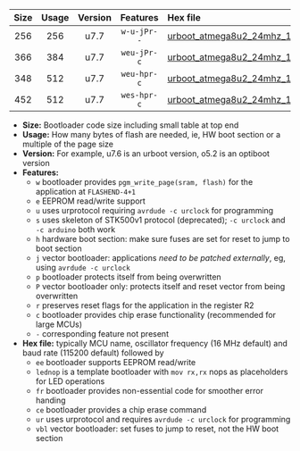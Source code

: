 |Size|Usage|Version|Features|Hex file|
|:-:|:-:|:-:|:-:|:--|
|256|256|u7.7|`w-u-jPr--`|[urboot_atmega8u2_24mhz_1000000bps_lednop_ur_vbl.hex](https://raw.githubusercontent.com/stefanrueger/urboot.hex/main/mcus/atmega8u2/fcpu_24mhz/1000000_bps/urboot_atmega8u2_24mhz_1000000bps_lednop_ur_vbl.hex)|
|366|384|u7.7|`weu-jPr-c`|[urboot_atmega8u2_24mhz_1000000bps_ee_lednop_fr_ce_ur_vbl.hex](https://raw.githubusercontent.com/stefanrueger/urboot.hex/main/mcus/atmega8u2/fcpu_24mhz/1000000_bps/urboot_atmega8u2_24mhz_1000000bps_ee_lednop_fr_ce_ur_vbl.hex)|
|348|512|u7.7|`weu-hpr-c`|[urboot_atmega8u2_24mhz_1000000bps_ee_lednop_fr_ce_ur.hex](https://raw.githubusercontent.com/stefanrueger/urboot.hex/main/mcus/atmega8u2/fcpu_24mhz/1000000_bps/urboot_atmega8u2_24mhz_1000000bps_ee_lednop_fr_ce_ur.hex)|
|452|512|u7.7|`wes-hpr-c`|[urboot_atmega8u2_24mhz_1000000bps_ee_lednop_fr_ce.hex](https://raw.githubusercontent.com/stefanrueger/urboot.hex/main/mcus/atmega8u2/fcpu_24mhz/1000000_bps/urboot_atmega8u2_24mhz_1000000bps_ee_lednop_fr_ce.hex)|

- **Size:** Bootloader code size including small table at top end
- **Usage:** How many bytes of flash are needed, ie, HW boot section or a multiple of the page size
- **Version:** For example, u7.6 is an urboot version, o5.2 is an optiboot version
- **Features:**
  + `w` bootloader provides `pgm_write_page(sram, flash)` for the application at `FLASHEND-4+1`
  + `e` EEPROM read/write support
  + `u` uses urprotocol requiring `avrdude -c urclock` for programming
  + `s` uses skeleton of STK500v1 protocol (deprecated); `-c urclock` and `-c arduino` both work
  + `h` hardware boot section: make sure fuses are set for reset to jump to boot section
  + `j` vector bootloader: applications *need to be patched externally*, eg, using `avrdude -c urclock`
  + `p` bootloader protects itself from being overwritten
  + `P` vector bootloader only: protects itself and reset vector from being overwritten
  + `r` preserves reset flags for the application in the register R2
  + `c` bootloader provides chip erase functionality (recommended for large MCUs)
  + `-` corresponding feature not present
- **Hex file:** typically MCU name, oscillator frequency (16 MHz default) and baud rate (115200 default) followed by
  + `ee` bootloader supports EEPROM read/write
  + `lednop` is a template bootloader with `mov rx,rx` nops as placeholders for LED operations
  + `fr` bootloader provides non-essential code for smoother error handing
  + `ce` bootloader provides a chip erase command
  + `ur` uses urprotocol and requires `avrdude -c urclock` for programming
  + `vbl` vector bootloader: set fuses to jump to reset, not the HW boot section
